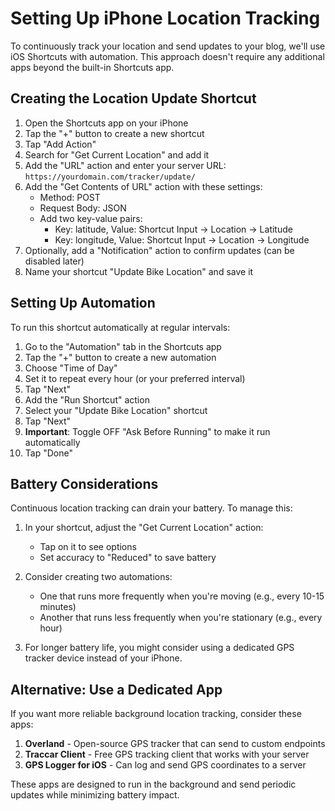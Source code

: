 # Setting Up iPhone Location Tracking

To continuously track your location and send updates to your blog, we'll use iOS Shortcuts with automation. This approach doesn't require any additional apps beyond the built-in Shortcuts app.

## Creating the Location Update Shortcut

1. Open the Shortcuts app on your iPhone
2. Tap the "+" button to create a new shortcut
3. Tap "Add Action"
4. Search for "Get Current Location" and add it
5. Add the "URL" action and enter your server URL: `https://yourdomain.com/tracker/update/`
6. Add the "Get Contents of URL" action with these settings:
   - Method: POST
   - Request Body: JSON
   - Add two key-value pairs:
     - Key: latitude, Value: Shortcut Input → Location → Latitude
     - Key: longitude, Value: Shortcut Input → Location → Longitude
7. Optionally, add a "Notification" action to confirm updates (can be disabled later)
8. Name your shortcut "Update Bike Location" and save it

## Setting Up Automation

To run this shortcut automatically at regular intervals:

1. Go to the "Automation" tab in the Shortcuts app
2. Tap the "+" button to create a new automation
3. Choose "Time of Day"
4. Set it to repeat every hour (or your preferred interval)
5. Tap "Next"
6. Add the "Run Shortcut" action
7. Select your "Update Bike Location" shortcut
8. Tap "Next"
9. **Important**: Toggle OFF "Ask Before Running" to make it run automatically
10. Tap "Done"

## Battery Considerations

Continuous location tracking can drain your battery. To manage this:

1. In your shortcut, adjust the "Get Current Location" action:
   - Tap on it to see options
   - Set accuracy to "Reduced" to save battery

2. Consider creating two automations:
   - One that runs more frequently when you're moving (e.g., every 10-15 minutes)
   - Another that runs less frequently when you're stationary (e.g., every hour)
   
3. For longer battery life, you might consider using a dedicated GPS tracker device instead of your iPhone.

## Alternative: Use a Dedicated App

If you want more reliable background location tracking, consider these apps:

1. **Overland** - Open-source GPS tracker that can send to custom endpoints
2. **Traccar Client** - Free GPS tracking client that works with your server
3. **GPS Logger for iOS** - Can log and send GPS coordinates to a server

These apps are designed to run in the background and send periodic updates while minimizing battery impact.
